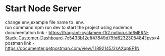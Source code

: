 # Start Node Server

change env_example file name to .env.\
run command npm run dev to start the project using nodemon\
documentation link - https://fragrant-cyclamen-f52.notion.site/MERN-Stack-Customer-Dashboard-7e5433b12eff47849d79fd6232305484?pvs=4 \
postman link - https://documenter.getpostman.com/view/11892145/2sAXqp8P1N